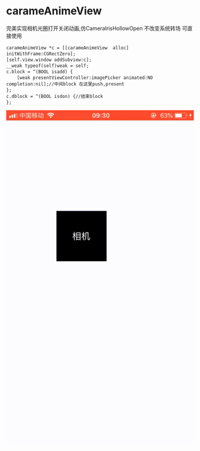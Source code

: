 # carameAnimeView
完美实现相机光圈打开关闭动画,仿CameraIrisHollowOpen
不改变系统转场 可直接使用

    carameAnimeView *c = [[carameAnimeView  alloc] initWithFrame:CGRectZero];
    [self.view.window addSubview:c];
    __weak typeof(self)weak = self;
    c.block = ^(BOOL isadd) {
        [weak presentViewController:imagePicker animated:NO completion:nil];//中间block 在这里push,present
    };
    c.dblock = ^(BOOL isdon) {//结束block
    };
    
![image](https://raw.githubusercontent.com/SamaelAngel/carameAnimeView/master/C338F9E0-4B34-4E0F-A111-50B6837B8374.gif)
